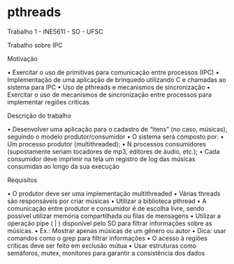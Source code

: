 # pthreads
Trabalho 1 - INE5611 - SO - UFSC

Trabalho sobre IPC

Motivação

• Exercitar o uso de primitivas para comunicação entre processos (IPC)
• Implementação de uma aplicação de brinquedo utilizando C e chamadas ao sistema para IPC
• Uso de pthreads e mecanismos de sincronização
• Exercitar o uso de mecanismos de sincronização entre processos para implementar regiões críticas

Descrição do trabalho

• Desenvolver uma aplicação para o cadastro de “itens” (no caso, músicas), seguindo o modelo produtor/consumidor
• O sistema será composto por:
• Um processo produtor (multithreaded);
• N processos consumidores (supostamente seriam tocadores de mp3, editores de áudio, etc.);
• Cada consumidor deve imprimir na tela um registro de log das músicas consumidas ao longo da sua execução

Requisitos

• O produtor deve ser uma implementação multithreaded
• Várias threads são responsáveis por criar músicas
• Utilizar a biblioteca pthread
• A comunicação entre produtor e consumidor é de escolha livre, sendo possível utilizar memória compartilhada ou filas de mensagens
• Utilizar a operação pipe ( | ) disponível pelo SO para filtrar informações sobre as músicas. 
• Ex.: Mostrar apenas músicas de um gênero ou autor
• Dica: usar comandos como o grep para filtrar informações
• O acesso à regiões críticas deve ser feito em exclusão mútua
• Usar estruturas como semáforos, mutex, monitores para garantir a consistência dos dados

